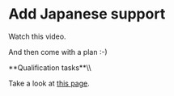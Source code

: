 # Add Japanese support

Watch this video.

And then come with a plan :-)

 **Qualification tasks\*\*\\\\

Take a look at [this
page](https://ccextractor.org/public/gsoc/takehome).

